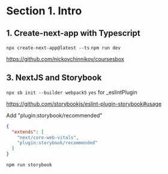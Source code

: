  
# Section 1. Intro
## 1. Create-next-app with Typescript
 
`npx create-next-app@latest --ts`
`npm run dev`

https://github.com/nickovchinnikov/coursesbox

## 3. NextJS and Storybook

`npx sb init --builder webpack5`
`yes` for _eslintPlugin

https://github.com/storybookjs/eslint-plugin-storybook#usage

Add "plugin:storybook/recommended"
```json
{
  "extends": [
    "next/core-web-vitals",
    "plugin:storybook/recommended"
  ]
}
```

`npm run storybook`
